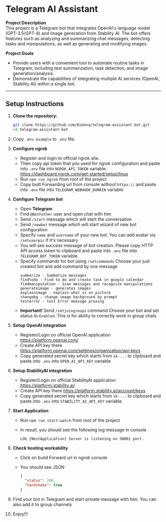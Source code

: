 # Telegram AI Assistant

**Project Description**  
This project is a Telegram bot that integrates OpenAI's language model (GPT-3.5/GPT-4) and image generation from Stability AI. The bot offers features such as analyzing and summarizing chat messages, detecting tasks and manipulations, as well as generating and modifying images.

**Project Goals**

- Provide users with a convenient tool to automate routine tasks in Telegram, including text summarization, task detection, and image generation/analysis.
- Demonstrate the capabilities of integrating multiple AI services (OpenAI, Stability AI) within a single bot.

---

## Setup Instructions

1. **Clone the repository:**

   ```bash
   git clone https://github.com/Dimona/telegram-assistant-bot.git
   cd telegram-assistant-bot
   ```

2. Copy `.env.example` to `.env` file.

3. **Configure ngrok**

   - Register and login to official ngrok site.
   - Then copy api token that you used for ngrok configuration and paste into `.env` file into `NGROK_API_TOKEN` variable.
     https://dashboard.ngrok.com/get-started/setup/linux
   - Run `npm run ngrok` from root of the project
   - Copy built Forwarding url from console without `https://` and paste into `.env` file into `TELEGRAM_WEBHOOK_DOMAIN` variable

4. **Configure Telegram bot**

   - Open **Telegram**
   - Find `@BotFather` user and open chat with him
   - Send `/start` message which will start the conversation
   - Send `/newbot` message which will start wizard of new bot configuration
   - Specify `name` and `username` of your new bot. You can add avatar via `/setuserpic` if it's necessary
   - You will see success message of bot creation. Please copy HTTP API access token to clipboard and paste into `.env` file into `TELEGRAM_BOT_TOKEN` variable.
   - Specify commands for bot using `/setcommands`
     Choose your just created bot and add command by one message
     ```
     summarize - Summarize messages
     findtodo - Find to do and create task in google calendar
     findmanipulation - Scan messages and recognize manipulations
     generateimage - generates images
     explainimage - explain what is on picture
     changebg - change image background by prompt
     testerror - test Error meesage proxing
     ```
   - **Important!** Send `/setjoingroups` command
     Choose your bot and set status to `Enabled`.
     This is for ability to correctly work in group chats

5. **Setup OpenAI integration**

   - Register/Login on official OpenAI application https://platform.openai.com/
   - Create API key there https://platform.openai.com/settings/organization/api-keys
   - Copy generated secret key which starts from `sk-...` to clipboard and paste into `.env` into `OPEN_AI_API_KEY` variable

6. **Setup StabilityAI integration**

   - Register/Login on official StabilityAI application https://platform.stability.ai/
   - Create API key there https://platform.stability.ai/account/keys
   - Copy generated secret key which starts from `sk-...` to clipboard and paste into `.env` into `STABILITY_AI_API_KEY` variable

7. **Start Application**

   - Run `npm run start:watch` from root of the project
   - In result, you should see the following log message in console
    
     `LOG [NestApplication] Server is listening on 30001 port.`

8. **Check hosting workability**

   - Click on build Forward url in ngrok console
   - You should see JSON

     ```json
     {
       "status": 200,
       "handshake": true
     }
     ```

9. Find your bot in Telegram and start private message with him. You can also add it to group channels

10. Enjoy!!!